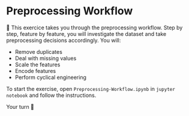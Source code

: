 # Preprocessing Workflow

🎯 This exercice takes you through the preprocessing workflow. Step by step, feature by feature, you will investigate the dataset and take preprocessing decisions accordingly. You will:

- Remove duplicates
- Deal with missing values
- Scale the features
- Encode features
- Perform cyclical engineering

To start the exercise, open `Preprocessing-Workflow.ipynb` in `jupyter notebook` and follow the instructions.


Your turn 🚀
